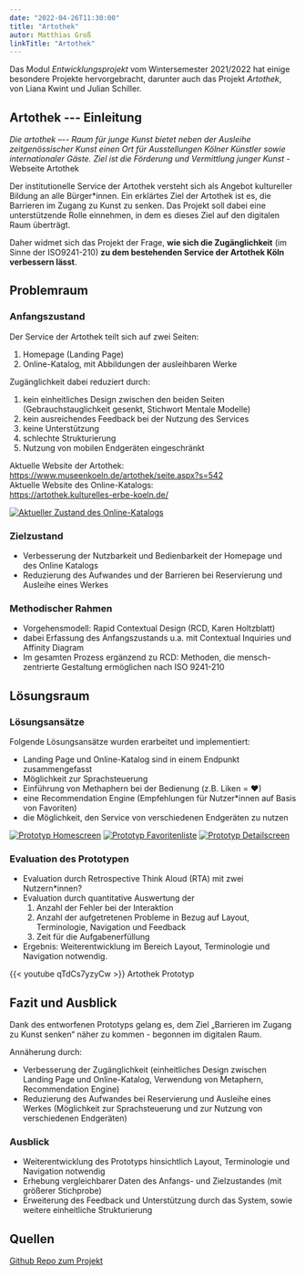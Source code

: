 ```yaml
---
date: "2022-04-26T11:30:00"
title: "Artothek"
autor: Matthias Groß
linkTitle: "Artothek"
---
```


Das Modul *Entwicklungsprojekt* vom Wintersemester 2021/2022 hat einige besondere Projekte hervorgebracht, darunter auch das Projekt
*Artothek*, von Liana Kwint und Julian Schiller.


## Artothek --- Einleitung

*Die artothek –-- Raum für junge Kunst bietet neben der Ausleihe zeitgenössischer Kunst einen Ort für Ausstellungen Kölner Künstler sowie internationaler Gäste. Ziel ist die Förderung und Vermittlung junger Kunst* - Webseite Artothek

Der institutionelle Service der Artothek versteht sich als Angebot kultureller Bildung an alle Bürger\*innen. Ein erklärtes Ziel der Artothek ist es, die Barrieren im Zugang zu Kunst zu senken. Das Projekt soll dabei eine unterstützende Rolle einnehmen, in dem es dieses Ziel auf den digitalen Raum überträgt.

Daher widmet sich das Projekt der Frage, **wie sich die Zugänglichkeit** (im Sinne der ISO9241-210) **zu dem bestehenden Service der Artothek Köln verbessern lässt**.


## Problemraum

### Anfangszustand

Der Service der Artothek teilt sich auf zwei Seiten:
1. Homepage (Landing Page)
2. Online-Katalog,  mit Abbildungen der ausleihbaren Werke

Zugänglichkeit dabei reduziert durch:
1. kein einheitliches Design zwischen den beiden Seiten (Gebrauchstauglichkeit gesenkt, Stichwort Mentale Modelle)
2. kein ausreichendes Feedback bei der Nutzung des Services
3. keine Unterstützung
4. schlechte Strukturierung
5. Nutzung von mobilen Endgeräten eingeschränkt


Aktuelle Website der Artothek:  
<https://www.museenkoeln.de/artothek/seite.aspx?s=542>  
Aktuelle Website des Online-Katalogs:  
<https://artothek.kulturelles-erbe-koeln.de/>


[![Aktueller Zustand des Online-Katalogs](mobile_artothek_current.png)](mobile_artothek_current.png)

### Zielzustand
- Verbesserung der Nutzbarkeit und Bedienbarkeit der Homepage und des Online Katalogs
- Reduzierung des Aufwandes und der Barrieren bei Reservierung und Ausleihe eines Werkes

### Methodischer Rahmen
- Vorgehensmodell: Rapid Contextual Design (RCD, Karen Holtzblatt)
- dabei Erfassung des Anfangszustands u.a. mit Contextual Inquiries und Affinity Diagram
- Im gesamten Prozess ergänzend zu RCD: Methoden, die mensch-zentrierte Gestaltung ermöglichen nach ISO 9241-210

## Lösungsraum

### Lösungsansätze
Folgende Lösungsansätze wurden erarbeitet und implementiert:
- Landing Page und Online-Katalog sind in einem Endpunkt zusammengefasst
- Möglichkeit zur Sprachsteuerung
- Einführung von Methaphern bei der Bedienung (z.B. Liken = ♥)
- eine Recommendation Engine (Empfehlungen für Nutzer\*innen auf Basis von Favoriten)
- die Möglichkeit, den Service von verschiedenen Endgeräten zu nutzen

[![Prototyp Homescreen](teaser-mobile_Prototyp_homescreen.png)](teaser-mobile_Prototyp_homescreen.png)
[![Prototyp Favoritenliste](mobile_Prototyp_favorites_screen.png)](mobile_Prototyp_favorites_screen.pn)
[![Prototyp Detailscreen](mobile_Prototyp_detail_screen.png)](mobile_Prototyp_detail_screen.png)

### Evaluation des Prototypen
- Evaluation durch Retrospective Think Aloud (RTA) mit zwei Nutzern\*innen?
- Evaluation durch quantitative Auswertung der
	1. Anzahl der Fehler bei der Interaktion
	2. Anzahl der aufgetretenen Probleme in Bezug auf Layout, Terminologie, Navigation und Feedback
	3.  Zeit für die Aufgabenerfüllung
- Ergebnis: Weiterentwicklung im Bereich Layout, Terminologie und Navigation notwendig.

{{< youtube qTdCs7yzyCw >}} Artothek Prototyp

## Fazit und Ausblick
 
Dank des entworfenen Prototyps gelang es, dem Ziel „Barrieren im Zugang zu Kunst senken“ näher zu kommen - begonnen im digitalen Raum.

Annäherung durch:
- Verbesserung der Zugänglichkeit (einheitliches Design zwischen Landing Page und Online-Katalog, Verwendung von Metaphern, Recommendation Engine)
- Reduzierung des Aufwandes bei Reservierung und Ausleihe eines Werkes (Möglichkeit zur Sprachsteuerung und zur Nutzung von verschiedenen Endgeräten)

### Ausblick
- Weiterentwicklung des Prototyps hinsichtlich Layout, Terminologie und Navigation notwendig
- Erhebung vergleichbarer Daten des Anfangs- und Zielzustandes (mit größerer Stichprobe)
- Erweiterung des Feedback und Unterstützung durch das System, sowie weitere einheitliche Strukturierung


## Quellen
[Github Repo zum Projekt](https://github.com/JJJS777/EPWS2122KwintSchiller)


